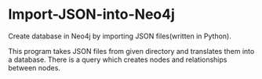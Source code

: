 # Import-JSON-into-Neo4j
Create database in Neo4j by importing JSON files(written in Python).

This program takes JSON files from given directory and translates them into a database.
There is a query which creates nodes and relationships between nodes.
